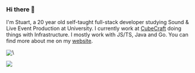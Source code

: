 ### Hi there 👋
I'm Stuart, a 20 year old self-taught full-stack developer studying Sound & Live Event Production at University. I currently work at [CubeCraft](https://cubecraft.net) doing things with Infrastructure. I mostly work with JS/TS, Java and Go. You can find more about me on my [website](https://pomeroys.site).

<img src="https://github-readme-stats.vercel.app/api?username=Rushmead&show_icons=true&theme=dark" align="center" />\

<img src="https://github-readme-stats.vercel.app/api/top-langs/?username=Rushmead&show_icons=true&theme=dark" align="center" />
